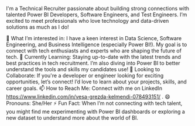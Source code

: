 I'm a Technical Recruiter passionate about building strong connections with talented Power BI Developers, Software Engineers, and Test Engineers. I’m excited to meet professionals who love technology and data-driven solutions as much as I do!

👀 What I’m interested in: I have a keen interest in Data Science, Software Engineering, and Business Intelligence (especially Power BI!). My goal is to connect with tech enthusiasts and experts who are shaping the future of tech.
🌱 Currently Learning: Staying up-to-date with the latest trends and best practices in tech recruitment. I’m also diving into Power BI to better understand the tools and skills my candidates use!
💼 Looking to Collaborate: If you're a developer or engineer looking for exciting opportunities, let’s connect! I’d love to learn about your projects, skills, and career goals.
📫 How to Reach Me: Connect with me on LinkedIn https://www.linkedin.com/in/vesa-grezda-kelmendi-078493151/ .
😄 Pronouns: She/Her
⚡ Fun Fact: When I’m not connecting with tech talent, you might find me experimenting with Power BI dashboards or exploring a new dataset to understand more about the world of BI.
